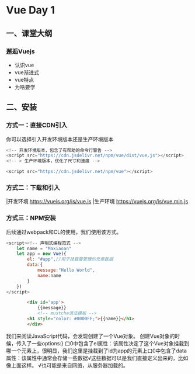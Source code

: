 # Vue Day 1
## 一、课堂大纲
###  邂逅Vuejs
- 认识vue
- vue渐进式
- vue特点
- 为啥要学
### 

## 二、安装
 
### 方式一：直接CDN引入
 
你可以选择引入开发环境版本还是生产环境版本

```js
<!-- 开发环境版本，包含了有帮助的命令行警告 -->
<script src="https://cdn.jsdelivr.net/npm/vue/dist/vue.js"></script>
<!-- > 生产环境版本，优化了尺寸和速度 -->

<script src="https://cdn.jsdelivr.net/npm/vue"></script>
```
### 方式二：下载和引入
|开发环境 https://vueis.org/is/vue.is
|生产环境 https://vuejs.org/is/vue.min.js
### 方式三：NPM安装
后续通过webpack和CL的使用，我们使用该方式。
```js
<script><!-- 声明式编程范式 -->
	let name = "Maxiaoan"
	let app = new Vue({
		el: "#app",//用于挂载要管理的元素数据
		data:{
			message:"Hello World",
			name:name
		}
	})
</script>
```

```html
		<div id='app'>
			{{message}} 
			<!-- mustche语法模板 -->
		<h1 style="color: #0000FF;">{{name}}</h1>	
		</div>
```

我们来阅读JavaScript代码，会发现创建了一个Vue对象。
创建Vue对象的时候，传入了一些options:}
口0中包含了el属性：该属性决定了这个Vue对象挂载到哪一个元素上，很明显，我们这里是挂载到了id为app的元素上口0中包含了data属性：该属性中通常会存储一些数据√这些数据可以是我们直接定义出来的，比如像上面这样。
√也可能是来自网络，从服务器加载的。

